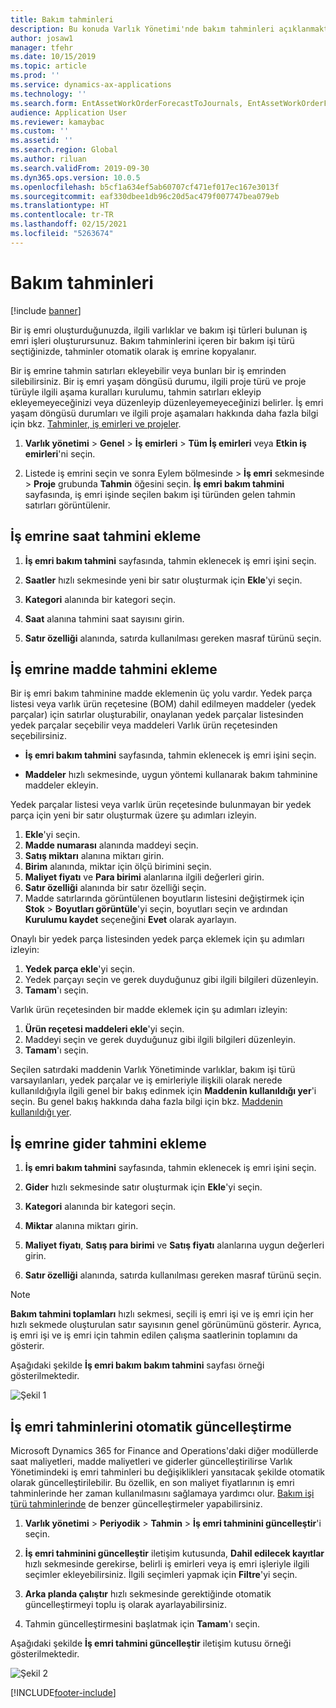 ```yaml
---
title: Bakım tahminleri
description: Bu konuda Varlık Yönetimi'nde bakım tahminleri açıklanmaktadır.
author: josaw1
manager: tfehr
ms.date: 10/15/2019
ms.topic: article
ms.prod: ''
ms.service: dynamics-ax-applications
ms.technology: ''
ms.search.form: EntAssetWorkOrderForecastToJournals, EntAssetWorkOrderForecast
audience: Application User
ms.reviewer: kamaybac
ms.custom: ''
ms.assetid: ''
ms.search.region: Global
ms.author: riluan
ms.search.validFrom: 2019-09-30
ms.dyn365.ops.version: 10.0.5
ms.openlocfilehash: b5cf1a634ef5ab60707cf471ef017ec167e3013f
ms.sourcegitcommit: eaf330dbee1db96c20d5ac479f007747bea079eb
ms.translationtype: HT
ms.contentlocale: tr-TR
ms.lasthandoff: 02/15/2021
ms.locfileid: "5263674"
---
```

# <a name="maintenance-forecasts"></a>Bakım tahminleri

[!include [banner](../../includes/banner.md)]



Bir iş emri oluşturduğunuzda, ilgili varlıklar ve bakım işi türleri bulunan iş emri işleri oluşturursunuz. Bakım tahminlerini içeren bir bakım işi türü seçtiğinizde, tahminler otomatik olarak iş emrine kopyalanır.

Bir iş emrine tahmin satırları ekleyebilir veya bunları bir iş emrinden silebilirsiniz. Bir iş emri yaşam döngüsü durumu, ilgili proje türü ve proje türüyle ilgili aşama kuralları kurulumu, tahmin satırları ekleyip ekleyemeyeceğinizi veya düzenleyip düzenleyemeyeceğinizi belirler. İş emri yaşam döngüsü durumları ve ilgili proje aşamaları hakkında daha fazla bilgi için bkz. [Tahminler, iş emirleri ve projeler](../integration-to-project-management-and-accounting/forecasts-work-orders-and-projects.md).

1. **Varlık yönetimi** > **Genel** > **İş emirleri** > **Tüm İş emirleri** veya **Etkin iş emirleri**'ni seçin.

2. Listede iş emrini seçin ve sonra Eylem bölmesinde > **İş emri** sekmesinde > **Proje** grubunda **Tahmin** öğesini seçin. **İş emri bakım tahmini** sayfasında, iş emri işinde seçilen bakım işi türünden gelen tahmin satırları görüntülenir.


## <a name="add-an-hours-forecast-to-a-work-order"></a>İş emrine saat tahmini ekleme

1. **İş emri bakım tahmini** sayfasında, tahmin eklenecek iş emri işini seçin.

2. **Saatler** hızlı sekmesinde yeni bir satır oluşturmak için **Ekle**'yi seçin.

3. **Kategori** alanında bir kategori seçin.

4. **Saat** alanına tahmini saat sayısını girin.

5. **Satır özelliği** alanında, satırda kullanılması gereken masraf türünü seçin.


## <a name="add-an-items-forecast-to-a-work-order"></a>İş emrine madde tahmini ekleme

Bir iş emri bakım tahminine madde eklemenin üç yolu vardır. Yedek parça listesi veya varlık ürün reçetesine (BOM) dahil edilmeyen maddeler (yedek parçalar) için satırlar oluşturabilir, onaylanan yedek parçalar listesinden yedek parçalar seçebilir veya maddeleri Varlık ürün reçetesinden seçebilirsiniz.

- **İş emri bakım tahmini** sayfasında, tahmin eklenecek iş emri işini seçin.

- **Maddeler** hızlı sekmesinde, uygun yöntemi kullanarak bakım tahminine maddeler ekleyin.

Yedek parçalar listesi veya varlık ürün reçetesinde bulunmayan bir yedek parça için yeni bir satır oluşturmak üzere şu adımları izleyin.

1. **Ekle**'yi seçin.
2. **Madde numarası** alanında maddeyi seçin.
3. **Satış miktarı** alanına miktarı girin.
4. **Birim** alanında, miktar için ölçü birimini seçin.
5. **Maliyet fiyatı** ve **Para birimi** alanlarına ilgili değerleri girin.
6. **Satır özelliği** alanında bir satır özelliği seçin.
7. Madde satırlarında görüntülenen boyutların listesini değiştirmek için **Stok** > **Boyutları görüntüle**'yi seçin, boyutları seçin ve ardından **Kurulumu kaydet** seçeneğini **Evet** olarak ayarlayın.

Onaylı bir yedek parça listesinden yedek parça eklemek için şu adımları izleyin:

1. **Yedek parça ekle**'yi seçin.
2. Yedek parçayı seçin ve gerek duyduğunuz gibi ilgili bilgileri düzenleyin.
3. **Tamam**'ı seçin.

Varlık ürün reçetesinden bir madde eklemek için şu adımları izleyin:

1. **Ürün reçetesi maddeleri ekle**'yi seçin.
2. Maddeyi seçin ve gerek duyduğunuz gibi ilgili bilgileri düzenleyin.
3. **Tamam**'ı seçin.

Seçilen satırdaki maddenin Varlık Yönetiminde varlıklar, bakım işi türü varsayılanları, yedek parçalar ve iş emirleriyle ilişkili olarak nerede kullanıldığıyla ilgili genel bir bakış edinmek için **Maddenin kullanıldığı yer**'i seçin. Bu genel bakış hakkında daha fazla bilgi için bkz. [Maddenin kullanıldığı yer](../controlling-and-reporting/item-where-used.md).


## <a name="add-an-expense-forecast-to-a-work-order"></a>İş emrine gider tahmini ekleme

1. **İş emri bakım tahmini** sayfasında, tahmin eklenecek iş emri işini seçin.

2. **Gider** hızlı sekmesinde satır oluşturmak için **Ekle**'yi seçin.

3. **Kategori** alanında bir kategori seçin.

4. **Miktar** alanına miktarı girin.

5. **Maliyet fiyatı**, **Satış para birimi** ve **Satış fiyatı** alanlarına uygun değerleri girin.

6. **Satır özelliği** alanında, satırda kullanılması gereken masraf türünü seçin.

>[!NOTE]
>**Bakım tahmini toplamları** hızlı sekmesi, seçili iş emri işi ve iş emri için her hızlı sekmede oluşturulan satır sayısının genel görünümünü gösterir. Ayrıca, iş emri işi ve iş emri için tahmin edilen çalışma saatlerinin toplamını da gösterir.

Aşağıdaki şekilde **İş emri bakım bakım tahmini** sayfası örneği gösterilmektedir.

![Şekil 1](media/06-work-orders.png)


## <a name="automatic-update-of-work-order-forecasts"></a>İş emri tahminlerini otomatik güncelleştirme

Microsoft Dynamics 365 for Finance and Operations'daki diğer modüllerde saat maliyetleri, madde maliyetleri ve giderler güncelleştirilirse Varlık Yönetimindeki iş emri tahminleri bu değişiklikleri yansıtacak şekilde otomatik olarak güncelleştirilebilir. Bu özellik, en son maliyet fiyatlarının iş emri tahminlerinde her zaman kullanılmasını sağlamaya yardımcı olur. [Bakım işi türü tahminlerinde](../setup-for-work-orders/job-groups-and-job-types-variants-trades-and-checklists.md) de benzer güncelleştirmeler yapabilirsiniz.

1. **Varlık yönetimi** > **Periyodik** > **Tahmin** > **İş emri tahminini güncelleştir**'i seçin.

2. **İş emri tahminini güncelleştir** iletişim kutusunda, **Dahil edilecek kayıtlar** hızlı sekmesinde gerekirse, belirli iş emirleri veya iş emri işleriyle ilgili seçimler ekleyebilirsiniz. İlgili seçimleri yapmak için **Filtre**'yi seçin.

3. **Arka planda çalıştır** hızlı sekmesinde gerektiğinde otomatik güncelleştirmeyi toplu iş olarak ayarlayabilirsiniz.

4. Tahmin güncelleştirmesini başlatmak için **Tamam**'ı seçin.


Aşağıdaki şekilde **İş emri tahmini güncelleştir** iletişim kutusu örneği gösterilmektedir.

![Şekil 2](media/07-work-orders.png)


[!INCLUDE[footer-include](../../../includes/footer-banner.md)]